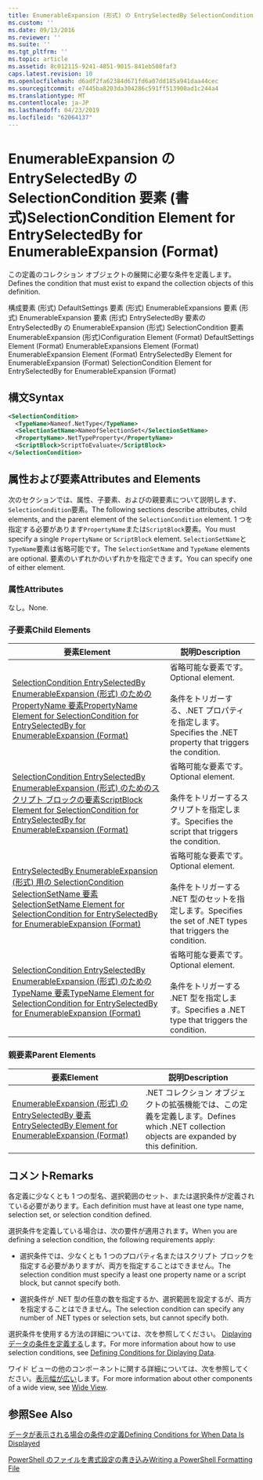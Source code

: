```yaml
---
title: EnumerableExpansion (形式) の EntrySelectedBy SelectionCondition 要素 |Microsoft Docs
ms.custom: ''
ms.date: 09/13/2016
ms.reviewer: ''
ms.suite: ''
ms.tgt_pltfrm: ''
ms.topic: article
ms.assetid: 8c012115-9241-4851-9015-841eb508faf3
caps.latest.revision: 10
ms.openlocfilehash: d6adf2fa62384d671fd6a07dd185a941daa44cec
ms.sourcegitcommit: e7445ba8203da304286c591ff513900ad1c244a4
ms.translationtype: MT
ms.contentlocale: ja-JP
ms.lasthandoff: 04/23/2019
ms.locfileid: "62064137"
---
```

# <a name="selectioncondition-element-for-entryselectedby-for-enumerableexpansion-format"></a><span data-ttu-id="3d68c-102">EnumerableExpansion の EntrySelectedBy の SelectionCondition 要素 (書式)</span><span class="sxs-lookup"><span data-stu-id="3d68c-102">SelectionCondition Element for EntrySelectedBy for EnumerableExpansion (Format)</span></span>

<span data-ttu-id="3d68c-103">この定義のコレクション オブジェクトの展開に必要な条件を定義します。</span><span class="sxs-lookup"><span data-stu-id="3d68c-103">Defines the condition that must exist to expand the collection objects of this definition.</span></span>

<span data-ttu-id="3d68c-104">構成要素 (形式) DefaultSettings 要素 (形式) EnumerableExpansions 要素 (形式) EnumerableExpansion 要素 (形式) EntrySelectedBy 要素の EntrySelectedBy の EnumerableExpansion (形式) SelectionCondition 要素EnumerableExpansion (形式)</span><span class="sxs-lookup"><span data-stu-id="3d68c-104">Configuration Element (Format) DefaultSettings Element (Format) EnumerableExpansions Element (Format) EnumerableExpansion Element (Format) EntrySelectedBy Element for EnumerableExpansion (Format) SelectionCondition Element for EntrySelectedBy for EnumerableExpansion (Format)</span></span>

## <a name="syntax"></a><span data-ttu-id="3d68c-105">構文</span><span class="sxs-lookup"><span data-stu-id="3d68c-105">Syntax</span></span>

```xml
<SelectionCondition>
  <TypeName>Nameof.NetType</TypeName>
  <SelectionSetName>NameofSelectionSet</SelectionSetName>
  <PropertyName>.NetTypeProperty</PropertyName>
  <ScriptBlock>ScriptToEvaluate</ScriptBlock>
</SelectionCondition>
```

## <a name="attributes-and-elements"></a><span data-ttu-id="3d68c-106">属性および要素</span><span class="sxs-lookup"><span data-stu-id="3d68c-106">Attributes and Elements</span></span>

<span data-ttu-id="3d68c-107">次のセクションでは、属性、子要素、およびの親要素について説明します、`SelectionCondition`要素。</span><span class="sxs-lookup"><span data-stu-id="3d68c-107">The following sections describe attributes, child elements, and the parent element of the `SelectionCondition` element.</span></span> <span data-ttu-id="3d68c-108">1 つを指定する必要があります`PropertyName`または`ScriptBlock`要素。</span><span class="sxs-lookup"><span data-stu-id="3d68c-108">You must specify a single `PropertyName` or `ScriptBlock` element.</span></span> <span data-ttu-id="3d68c-109">`SelectionSetName`と`TypeName`要素は省略可能です。</span><span class="sxs-lookup"><span data-stu-id="3d68c-109">The `SelectionSetName` and `TypeName` elements are optional.</span></span> <span data-ttu-id="3d68c-110">要素のいずれかのいずれかを指定できます。</span><span class="sxs-lookup"><span data-stu-id="3d68c-110">You can specify one of either element.</span></span>

### <a name="attributes"></a><span data-ttu-id="3d68c-111">属性</span><span class="sxs-lookup"><span data-stu-id="3d68c-111">Attributes</span></span>

<span data-ttu-id="3d68c-112">なし。</span><span class="sxs-lookup"><span data-stu-id="3d68c-112">None.</span></span>

### <a name="child-elements"></a><span data-ttu-id="3d68c-113">子要素</span><span class="sxs-lookup"><span data-stu-id="3d68c-113">Child Elements</span></span>

|<span data-ttu-id="3d68c-114">要素</span><span class="sxs-lookup"><span data-stu-id="3d68c-114">Element</span></span>|<span data-ttu-id="3d68c-115">説明</span><span class="sxs-lookup"><span data-stu-id="3d68c-115">Description</span></span>|
|-------------|-----------------|
|[<span data-ttu-id="3d68c-116">SelectionCondition EntrySelectedBy EnumerableExpansion (形式) のための PropertyName 要素</span><span class="sxs-lookup"><span data-stu-id="3d68c-116">PropertyName Element for SelectionCondition for EntrySelectedBy for EnumerableExpansion (Format)</span></span>](./propertyname-element-for-selectioncondition-for-entryselectedby-for-enumerableexpansion-format.md)|<span data-ttu-id="3d68c-117">省略可能な要素です。</span><span class="sxs-lookup"><span data-stu-id="3d68c-117">Optional element.</span></span><br /><br /> <span data-ttu-id="3d68c-118">条件をトリガーする、.NET プロパティを指定します。</span><span class="sxs-lookup"><span data-stu-id="3d68c-118">Specifies the .NET property that triggers the condition.</span></span>|
|[<span data-ttu-id="3d68c-119">SelectionCondition EntrySelectedBy EnumerableExpansion (形式) のためのスクリプト ブロックの要素</span><span class="sxs-lookup"><span data-stu-id="3d68c-119">ScriptBlock Element for SelectionCondition for EntrySelectedBy for EnumerableExpansion (Format)</span></span>](./scriptblock-element-for-selectioncondition-for-entryselectedby-for-enumerableexpansion-format.md)|<span data-ttu-id="3d68c-120">省略可能な要素です。</span><span class="sxs-lookup"><span data-stu-id="3d68c-120">Optional element.</span></span><br /><br /> <span data-ttu-id="3d68c-121">条件をトリガーするスクリプトを指定します。</span><span class="sxs-lookup"><span data-stu-id="3d68c-121">Specifies the script that triggers the condition.</span></span>|
|[<span data-ttu-id="3d68c-122">EntrySelectedBy EnumerableExpansion (形式) 用の SelectionCondition SelectionSetName 要素</span><span class="sxs-lookup"><span data-stu-id="3d68c-122">SelectionSetName Element for SelectionCondition for EntrySelectedBy for EnumerableExpansion (Format)</span></span>](./selectionsetname-element-for-selectioncondition-for-entryselectedby-for-enumerableexpansion-format.md)|<span data-ttu-id="3d68c-123">省略可能な要素です。</span><span class="sxs-lookup"><span data-stu-id="3d68c-123">Optional element.</span></span><br /><br /> <span data-ttu-id="3d68c-124">条件をトリガーする .NET 型のセットを指定します。</span><span class="sxs-lookup"><span data-stu-id="3d68c-124">Specifies the set of .NET types that triggers the condition.</span></span>|
|[<span data-ttu-id="3d68c-125">SelectionCondition EntrySelectedBy EnumerableExpansion (形式) のための TypeName 要素</span><span class="sxs-lookup"><span data-stu-id="3d68c-125">TypeName Element for SelectionCondition for EntrySelectedBy for EnumerableExpansion (Format)</span></span>](./typename-element-for-selectioncondition-for-entryselectedby-for-enumerableexpansion-format.md)|<span data-ttu-id="3d68c-126">省略可能な要素です。</span><span class="sxs-lookup"><span data-stu-id="3d68c-126">Optional element.</span></span><br /><br /> <span data-ttu-id="3d68c-127">条件をトリガーする .NET 型を指定します。</span><span class="sxs-lookup"><span data-stu-id="3d68c-127">Specifies a .NET type that triggers the condition.</span></span>|

### <a name="parent-elements"></a><span data-ttu-id="3d68c-128">親要素</span><span class="sxs-lookup"><span data-stu-id="3d68c-128">Parent Elements</span></span>

|<span data-ttu-id="3d68c-129">要素</span><span class="sxs-lookup"><span data-stu-id="3d68c-129">Element</span></span>|<span data-ttu-id="3d68c-130">説明</span><span class="sxs-lookup"><span data-stu-id="3d68c-130">Description</span></span>|
|-------------|-----------------|
|[<span data-ttu-id="3d68c-131">EnumerableExpansion (形式) の EntrySelectedBy 要素</span><span class="sxs-lookup"><span data-stu-id="3d68c-131">EntrySelectedBy Element for EnumerableExpansion (Format)</span></span>](./entryselectedby-element-for-enumerableexpansion-format.md)|<span data-ttu-id="3d68c-132">.NET コレクション オブジェクトの拡張機能では、この定義を定義します。</span><span class="sxs-lookup"><span data-stu-id="3d68c-132">Defines which .NET collection objects are expanded by this definition.</span></span>|

## <a name="remarks"></a><span data-ttu-id="3d68c-133">コメント</span><span class="sxs-lookup"><span data-stu-id="3d68c-133">Remarks</span></span>

<span data-ttu-id="3d68c-134">各定義に少なくとも 1 つの型名、選択範囲のセット、または選択条件が定義されている必要があります。</span><span class="sxs-lookup"><span data-stu-id="3d68c-134">Each definition must have at least one type name, selection set, or selection condition defined.</span></span>

<span data-ttu-id="3d68c-135">選択条件を定義している場合は、次の要件が適用されます。</span><span class="sxs-lookup"><span data-stu-id="3d68c-135">When you are defining a selection condition, the following requirements apply:</span></span>

- <span data-ttu-id="3d68c-136">選択条件では、少なくとも 1 つのプロパティ名またはスクリプト ブロックを指定する必要がありますが、両方を指定することはできません。</span><span class="sxs-lookup"><span data-stu-id="3d68c-136">The selection condition must specify a least one property name or a script block, but cannot specify both.</span></span>

- <span data-ttu-id="3d68c-137">選択条件が .NET 型の任意の数を指定するか、選択範囲を設定するが、両方を指定することはできません。</span><span class="sxs-lookup"><span data-stu-id="3d68c-137">The selection condition can specify any number of .NET types or selection sets, but cannot specify both.</span></span>

<span data-ttu-id="3d68c-138">選択条件を使用する方法の詳細については、次を参照してください。 [Diplaying データの条件を定義する](./defining-conditions-for-displaying-data.md)します。</span><span class="sxs-lookup"><span data-stu-id="3d68c-138">For more information about how to use selection conditions, see [Defining Conditions for Diplaying Data](./defining-conditions-for-displaying-data.md).</span></span>

<span data-ttu-id="3d68c-139">ワイド ビューの他のコンポーネントに関する詳細については、次を参照してください。[表示幅が広い](./creating-a-wide-view.md)します。</span><span class="sxs-lookup"><span data-stu-id="3d68c-139">For more information about other components of a wide view, see [Wide View](./creating-a-wide-view.md).</span></span>

## <a name="see-also"></a><span data-ttu-id="3d68c-140">参照</span><span class="sxs-lookup"><span data-stu-id="3d68c-140">See Also</span></span>

[<span data-ttu-id="3d68c-141">データが表示される場合の条件の定義</span><span class="sxs-lookup"><span data-stu-id="3d68c-141">Defining Conditions for When Data Is Displayed</span></span>](./defining-conditions-for-displaying-data.md)

[<span data-ttu-id="3d68c-142">PowerShell のファイルを書式設定の書き込み</span><span class="sxs-lookup"><span data-stu-id="3d68c-142">Writing a PowerShell Formatting File</span></span>](./writing-a-powershell-formatting-file.md)
